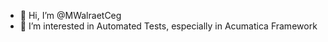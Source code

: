 - 👋 Hi, I’m @MWalraetCeg
- 👀 I’m interested in Automated Tests, especially in Acumatica Framework


